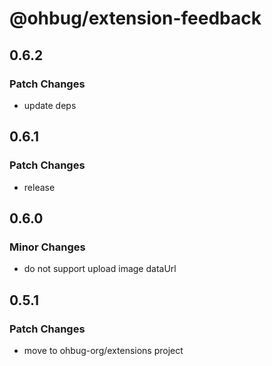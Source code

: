 # @ohbug/extension-feedback

## 0.6.2

### Patch Changes

- update deps

## 0.6.1

### Patch Changes

- release

## 0.6.0

### Minor Changes

- do not support upload image dataUrl

## 0.5.1

### Patch Changes

- move to ohbug-org/extensions project
